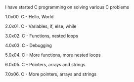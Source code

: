 I have started C programming on solving various C problems

1.0x00. C - Hello, World


2.0x01. C - Variables, if, else, while


3.0x02. C - Functions, nested loops

4.0x03. C - Debugging


5.0x04. C - More functions, more nested loops

6.0x05. C - Pointers, arrays and strings

7.0x06. C - More pointers, arrays and strings

